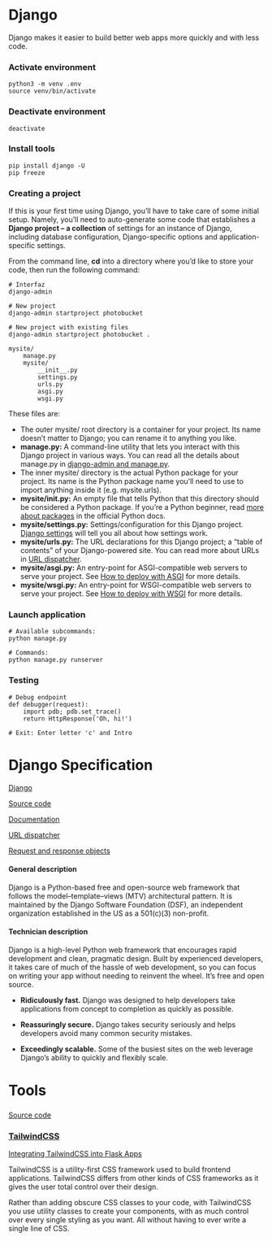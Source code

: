 # Django
Django makes it easier to build better web apps more quickly and with less code.

### Activate environment
```
python3 -m venv .env  
source venv/bin/activate
```
### Deactivate environment
```
deactivate
```
### Install tools
```
pip install django -U
pip freeze
```

### Creating a project

If this is your first time using Django, you’ll have to take care of some initial setup. Namely, you’ll need to auto-generate some code that establishes a **Django project – a collection** of settings for an instance of Django, including database configuration, Django-specific options and application-specific settings.

From the command line, **cd** into a directory where you’d like to store your code, then run the following command:

```
# Interfaz
django-admin
```
```
# New project
django-admin startproject photobucket

# New project with existing files
django-admin startproject photobucket .

mysite/
    manage.py
    mysite/
        __init__.py
        settings.py
        urls.py
        asgi.py
        wsgi.py
```
These files are:

* The outer mysite/ root directory is a container for your project. Its name doesn’t matter to Django; you can rename it to anything you like.
* **manage.py:** A command-line utility that lets you interact with this Django project in various ways. You can read all the details about manage.py in [django-admin and manage.py](https://docs.djangoproject.com/en/3.2/ref/django-admin/).
* The inner mysite/ directory is the actual Python package for your project. Its name is the Python package name you’ll need to use to import anything inside it (e.g. mysite.urls).
* **mysite/__init__.py:** An empty file that tells Python that this directory should be considered a Python package. If you’re a Python beginner, read [more about packages](https://docs.python.org/3/tutorial/modules.html#tut-packages) in the official Python docs.
* **mysite/settings.py:** Settings/configuration for this Django project. [Django settings](https://docs.djangoproject.com/en/3.2/topics/settings/) will tell you all about how settings work.
* **mysite/urls.py:** The URL declarations for this Django project; a “table of contents” of your Django-powered site. You can read more about URLs in [URL dispatcher](https://docs.djangoproject.com/en/3.2/topics/http/urls/).
* **mysite/asgi.py:** An entry-point for ASGI-compatible web servers to serve your project. See [How to deploy with ASGI](https://docs.djangoproject.com/en/3.2/howto/deployment/asgi/) for more details.
* **mysite/wsgi.py:** An entry-point for WSGI-compatible web servers to serve your project. See [How to deploy with WSGI](https://docs.djangoproject.com/en/3.2/howto/deployment/wsgi/) for more details.

### Launch application
```
# Available subcommands:
python manage.py

# Commands:
python manage.py runserver
```

### Testing
```
# Debug endpoint
def debugger(request):
    import pdb; pdb.set_trace()
    return HttpResponse('Oh, hi!')

# Exit: Enter letter 'c' and Intro

```

# Django Specification

[Django](https://www.djangoproject.com/)

[Source code](https://github.com/django/django)

[Documentation](https://docs.djangoproject.com/en/3.2/)

[URL dispatcher](https://docs.djangoproject.com/en/3.2/topics/http/urls/)

[Request and response objects](https://docs.djangoproject.com/en/3.2/ref/request-response/)

#### General description

Django is a Python-based free and open-source web framework that follows the model–template–views (MTV) architectural pattern. It is maintained by the Django Software Foundation (DSF), an independent organization established in the US as a 501(c)(3) non-profit.

#### Technician description 

Django is a high-level Python web framework that encourages rapid development and clean, pragmatic design. Built by experienced developers, it takes care of much of the hassle of web development, so you can focus on writing your app without needing to reinvent the wheel. It’s free and open source.

* **Ridiculously fast.** Django was designed to help developers take applications from concept to completion as quickly as possible.

* **Reassuringly secure.** Django takes security seriously and helps developers avoid many common security mistakes.

* **Exceedingly scalable.** Some of the busiest sites on the web leverage Django’s ability to quickly and flexibly scale.

# Tools

### []()

[Source code]()



### [TailwindCSS](https://tailwindcss.com/)

[Integrating TailwindCSS into Flask Apps](https://www.section.io/engineering-education/integrate-tailwindcss-into-flask/)

TailwindCSS is a utility-first CSS framework used to build frontend applications. TailwindCSS differs from other kinds of CSS frameworks as it gives the user total control over their design.

Rather than adding obscure CSS classes to your code, with TailwindCSS you use utility classes to create your components, with as much control over every single styling as you want. All without having to ever write a single line of CSS.




